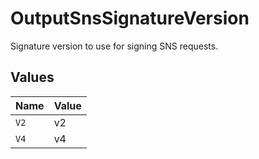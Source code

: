 # OutputSnsSignatureVersion

Signature version to use for signing SNS requests.


## Values

| Name  | Value |
| ----- | ----- |
| `V2`  | v2    |
| `V4`  | v4    |